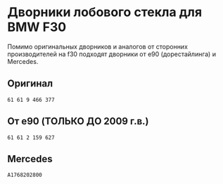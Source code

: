 # Дворники лобового стекла для BMW F30
Помимо оригинальных дворников и аналогов от сторонних производителей на f30 подходят дворники от e90 (дорестайлинга) и Mercedes. 
## Оригинал
`61 61 9 466 377`

## От e90 **(ТОЛЬКО ДО 2009 г.в.)**
`61 61 2 159 627`

## Mercedes
`A1768202800`
##
